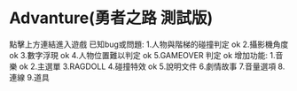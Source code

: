# Advanture(勇者之路 測試版)
點擊上方連結進入遊戲
已知bug或問題:
   1.人物與階梯的碰撞判定 ok
   2.攝影機角度 ok
   3.數字浮現 ok
   4.人物位置難以判定 ok
   5.GAMEOVER 判定 ok
增加功能:
  1.音樂 ok
  2.主選單
  3.RAGDOLL
  4.碰撞特效 ok
  5.說明文件 
  6.劇情故事
  7.音量選項
  8.連線
  9.道具

